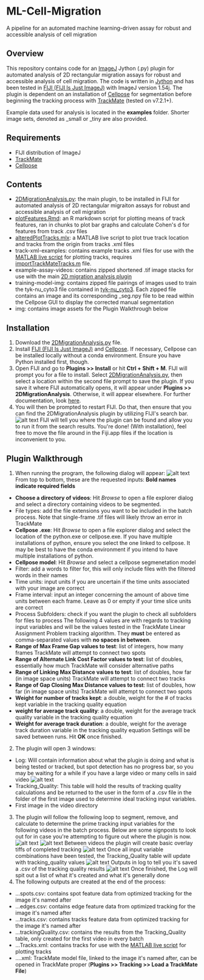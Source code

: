 # ML-Cell-Migration
A pipeline for an automated machine learning-driven assay for robust and accessible analysis of cell migration

## Overview
This repository contains code for an [ImageJ](https://imagej.net/software/imagej/) Jython (.py) plugin for automated analysis of 2D rectangular migration assays for robust and accessible analysis of cell migration. The code is written in [Jython](https://imagej.net/scripting/jython/) and has been tested in [FIJI (FIJI Is Just ImageJ)](https://imagej.net/software/fiji/downloads) with ImageJ version 1.54j. The plugin is dependent on an installation of [Cellpose](https://github.com/MouseLand/cellpose) for segmentation before beginning the tracking process with [TrackMate](https://imagej.net/plugins/trackmate/) (tested on v7.2.1+).

Example data used for analysis is located in the **examples** folder. Shorter image sets, denoted as _small or _tiny are also provided.

## Requirements
- FIJI distribution of ImageJ
- [TrackMate](https://imagej.net/plugins/trackmate/)
- [Cellpose](https://github.com/MouseLand/cellpose)

## Contents
- [2DMigrationAnalysis.py](2DMigrationAnalysis.py): the main plugin, to be installed in FIJI for automated analysis of 2D rectangular migraiton assays for robust and accessible analysis of cell migration
- [plotFeatures.Rmd](plotFeatures.Rmd): an R markdown script for plotting means of track features, ran in chunks to plot bar graphs and calculate Cohen's d for features from track .csv files
- [alteredPlotTracks.mlx](alteredPlotTracks.mlx): a MATLAB live script to plot true track location and tracks from the origin from tracks .xml files
- track-xml-examples: contains example tracks .xml files for use with the [MATLAB live script](alteredPlotTracks.mlx) for plotting tracks, requires [importTrackMateTracks.m](https://github.com/trackmate-sc/TrackMate/blob/master/scripts/importTrackMateTracks.m) file.
- example-assay-videos: contains zipped shortened .tif image stacks for use with the main [2D migration analysis plugin](2DMigationAnalysis.py)
- training-model-img: contains zipped file pairings of images used to train the tyk-nu_cyto3 file contained in [tyk-nu_cyto3](tyk-nu_cyto3-model.zip). Each zipped file contains an image and its corresponding _seg.npy file to be read within the Cellpose GUI to display the corrected manual segmentation
- img: contains image assets for the Plugin Walkthrough below

## Installation
1. Download the [2DMigrationAnalysis.py](2DMigrationAnalysis.py) file.
2. Install [FIJI (FIJI Is Just ImageJ)](https://imagej.net/software/fiji/downloads) and [Cellpose](https://github.com/MouseLand/cellpose). If necessary, Cellpose can be installed locally without a conda environment. Ensure you have Python installed first, though.
3. Open FIJI and go to **Plugins >> Install** or hit **Ctrl + Shift + M**. FIJI will prompt you for a file to install. Select [2DMigrationAnalysis.py](2DMigrationAnalysis.py), then select a location within the second file prompt to save the plugin. If you save it where FIJI automatically opens, it will appear under **Plugins >> 2DMigrationAnalysis**. Otherwise, it will appear elsewhere. For further documentation, look [here](https://imagej.net/plugins/).
4. You will then be prompted to restart FIJI. Do that, then ensure that you can find the 2DMigrationAnalysis plugin by utilizing FIJI's search bar.
![alt text](img/alt-open.png)
FIJI will tell you where the plugin can be found and allow you to run it from the search results.
You're done! (With installation), feel free to move the file around in the Fiji.app files if the location is inconvenient to you.

## Plugin Walkthrough
1. When running the program, the following dialog will appear:
![alt text](img/user-input-window.png)
From top to bottom, these are the requested inputs:
**Bold names indicate required fields**
- **Choose a directory of videos**: Hit _Browse_ to open a file explorer dialog and select a directory containing videos to be segmented.
- File types: add the file extensions you want to be included in the batch process. Note that single-frame .tif files will likely throw an error in TrackMate
- **Cellpose .exe**: Hit _Browse_ to open a file explorer dialog and select the location of the python.exe or cellpose.exe. If you have multiple installations of python, ensure you select the one linked to cellpose. It may be best to have the conda environment if you intend to have multiple installations of python.
- **Cellpose model**: Hit _Browse_ and select a cellpose segmenetation model
- Filter: add a words to filter for, this will only include files with the filtered words in their names
- Time units: input units if you are uncertain if the time units associated with your image are correct
- Frame interval: input an integer concerning the amount of above time units between each frame. Leave as 0 or empty if your time slice units are correct
- Process Subfolders: check if you want the plugin to check all subfolders for files to process
  The following 4 values are with regards to tracking input variables and will be the values tested in the TrackMate Linear Assignment Problem tracking algorithm. They **must** be entered as comma-separated values with **no spaces in between**.
- **Range of Max Frame Gap values to test**: list of integers, how many frames TrackMate will attempt to connect two spots
- **Range of Alternate Link Cost Factor values to test**: list of doubles, essentially how much TrackMate will consider alternative paths
- **Range of Linking Max Distance values to test**: list of doubles, how far (in image space units) TrackMate will attempt to connect two tracks
- **Range of Gap Closing Max Distance values to test**: list of doubles, how far (in image space units) TrackMate will attempt to connect two spots
- **Weight for number of tracks kept**: a double, weight for the # of tracks kept variable in the tracking quality equation
- **weight for average track quality**: a double, weight for the average track quality variable in the tracking quality equation
- **Weight for average track duration**: a double, weight for the average track duration variable in the tracking quality equation
Settings will be saved between runs.
Hit **OK** once finished.
2. The plugin will open 3 windows:
  - Log: Will contain information about what the plugin is doing and what is being tested or tracked, but spot detection has no progress bar, so you may be waiting for a while if you have a large video or many cells in said video
![alt text](img/beginning-log.png)
  - Tracking_Quality: This table will hold the results of tracking quality calculations and be returned to the user in the form of a .csv file in the folder of the first image used to determine ideal tracking input variables.
  - First image in the video directory
3. The plugin will follow the following loop to segment, remove, and calculate to determine the prime tracking input variables for the following videos in the batch process. Below are some signposts to look out for in case you're attempting to figure out where the plugin is now.
![alt text](img/Tracking_Quality.png)
![alt text](img/tracking-results.png)
Between videos the plugin will create basic overlay tiffs of completed tracking
![alt text](img/tracking-quality-table.png)
Once all input variable combinations have been tested, the Tracking_Quality table will update with tracking_quality values
![alt text](img/output-tracking-quality.png)
Outputs in log to tell you it's saved a .csv of the tracking quality results
![alt text](img/final_output.png)
Once finished, the Log will spit out a list of what it's created and what it's generally done
4. The following outputs are created at the end of the process:
- ...spots.csv: contains spot feature data from optimized tracking for the image it's named after
- ...edges.csv: contains edge feature data from optimized tracking for the image it's named after
- ...tracks.csv: contains tracks feature data from optimized tracking for the image it's named after
- ...trackingQuality.csv: contains the results from the Tracking_Quality table, only created for the first video in every batch
- ...Tracks.xml: contains tracks for use with the [MATLAB live script](alteredPlotTracks.mlx) for plotting tracks
- ....xml: TrackMate model file, linked to the image it's named after, can be opened in TrackMate proper (**Plugins >> Tracking >> Load a TrackMate File**)

